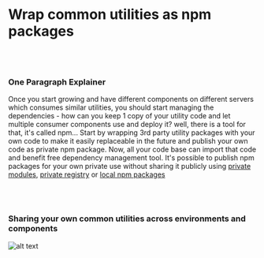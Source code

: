 # Wrap common utilities as npm packages

<br/><br/>

### One Paragraph Explainer

Once you start growing and have different components on different servers which consumes similar utilities, you should start managing the dependencies - how can you keep 1 copy of your utility code and let multiple consumer components use and deploy it? well, there is a tool for that, it's called npm... Start by wrapping 3rd party utility packages with your own code to make it easily replaceable in the future and publish your own code as private npm package. Now, all your code base can import that code and benefit free dependency management tool. It's possible to publish npm packages for your own private use without sharing it publicly using [private modules](https://docs.npmjs.com/private-modules/intro), [private registry](https://npme.npmjs.com/docs/tutorials/npm-enterprise-with-nexus.html) or [local npm packages](https://medium.com/@arnaudrinquin/build-modular-application-with-npm-local-modules-dfc5ff047bcc)

<br/><br/>

### Sharing your own common utilities across environments and components

![alt text](https://github.com/i0natan/nodebestpractices/blob/master/assets/images/Privatenpm.png "Structuring solution by components")
